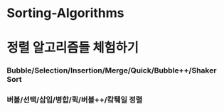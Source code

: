# Sorting-Algorithms
# 정렬 알고리즘들 체험하기

### Bubble/Selection/Insertion/Merge/Quick/Bubble++/Shaker Sort
### 버블/선택/삽입/병합/퀵/버블++/캌퉤일 정렬

